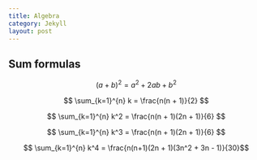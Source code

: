 ```yaml
---
title: Algebra
category: Jekyll
layout: post
---
```


## Sum formulas

$$(a + b)^2 = a^2 + 2ab + b^2$$

$$ \sum_{k=1}^{n} k = \frac{n(n + 1)}{2}  $$

$$ \sum_{k=1}^{n} k^2 = \frac{n(n + 1)(2n + 1)}{6}  $$

$$ \sum_{k=1}^{n} k^3 = \frac{n(n + 1)(2n + 1)}{6}  $$

$$ \sum_{k=1}^{n} k^4 = \frac{n(n+1)(2n + 1)(3n^2 + 3n - 1)}{30}$$
